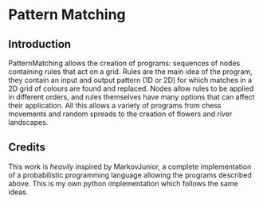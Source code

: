 # Pattern Matching

## Introduction

PatternMatching allows the creation of programs: sequences of nodes containing rules that act on a grid. Rules are the main idea of the program, they contain an input and output pattern (1D or 2D) for which matches in a 2D grid of colours are found and replaced. Nodes allow rules to be applied in different orders, and rules themselves have many options that can affect their application. All this allows a variety of programs from chess movements and random spreads to the creation of flowers and river landscapes.

## Credits

This work is *heavily* inspired by MarkovJunior, a complete implementation of a probabilistic programming language allowing the programs described above. This is my own python implementation which follows the same ideas.

